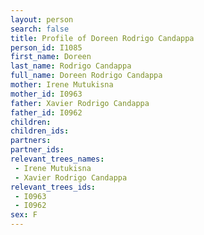 ```yaml
---
layout: person
search: false
title: Profile of Doreen Rodrigo Candappa
person_id: I1085
first_name: Doreen
last_name: Rodrigo Candappa
full_name: Doreen Rodrigo Candappa
mother: Irene Mutukisna
mother_id: I0963
father: Xavier Rodrigo Candappa
father_id: I0962
children:
children_ids:
partners:
partner_ids:
relevant_trees_names:
 - Irene Mutukisna
 - Xavier Rodrigo Candappa
relevant_trees_ids:
 - I0963
 - I0962
sex: F
---
```


